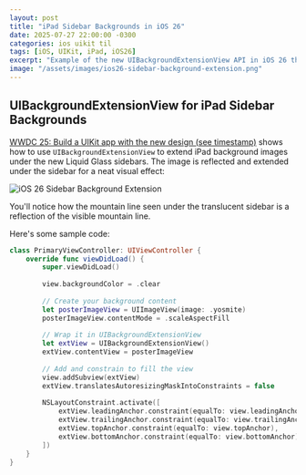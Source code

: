 ```yaml
---
layout: post
title: "iPad Sidebar Backgrounds in iOS 26"
date: 2025-07-27 22:00:00 -0300
categories: ios uikit til
tags: [iOS, UIKit, iPad, iOS26]
excerpt: "Example of the new UIBackgroundExtensionView API in iOS 26 that extends background images under translucent sidebars on iPad."
image: "/assets/images/ios26-sidebar-background-extension.png"
---
```


## UIBackgroundExtensionView for iPad Sidebar Backgrounds

[WWDC 25: Build a UIKit app with the new design (see timestamp)](https://developer.apple.com/videos/play/wwdc2025/284/?time=351) shows how to use `UIBackgroundExtensionView` to extend iPad background images under the new Liquid Glass sidebars. The image is reflected and extended under the sidebar for a neat visual effect:

![iOS 26 Sidebar Background Extension](/assets/images/ios26-sidebar-background-extension.png)


You'll notice how the mountain line seen under the translucent sidebar is a reflection of the visible mountain line.

Here's some sample code:

```swift
class PrimaryViewController: UIViewController {
    override func viewDidLoad() {
        super.viewDidLoad()
        
        view.backgroundColor = .clear
        
        // Create your background content
        let posterImageView = UIImageView(image: .yosmite)
        posterImageView.contentMode = .scaleAspectFill
        
        // Wrap it in UIBackgroundExtensionView
        let extView = UIBackgroundExtensionView()
        extView.contentView = posterImageView
        
        // Add and constrain to fill the view
        view.addSubview(extView)
        extView.translatesAutoresizingMaskIntoConstraints = false
        
        NSLayoutConstraint.activate([
            extView.leadingAnchor.constraint(equalTo: view.leadingAnchor),
            extView.trailingAnchor.constraint(equalTo: view.trailingAnchor),
            extView.topAnchor.constraint(equalTo: view.topAnchor),
            extView.bottomAnchor.constraint(equalTo: view.bottomAnchor),
        ])
    }
}
```